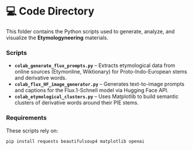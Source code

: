 # 💻 Code Directory

This folder contains the Python scripts used to generate, analyze, and visualize the **Etymologyneering** materials.

### Scripts

- **`colab_generate_flux_prompts.py`** – Extracts etymological data from online sources (Etymonline, Wiktionary) for Proto-Indo-European stems and derivative words.  
- **`colab_flux_HF_image_generator.py`** – Generates text-to-image prompts and captions for the Flux.1-Schnell model via Hugging Face API.  
- **`colab_etymological_clusters.py`** – Uses Matplotlib to build semantic clusters of derivative words around their PIE stems.

### Requirements
These scripts rely on:
```bash
pip install requests beautifulsoup4 matplotlib openai
